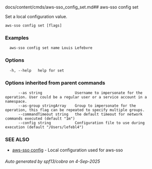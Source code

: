 docs/content/cmds/aws-sso_config_set.md## aws-sso config set

Set a local configuration value.

```
aws-sso config set [flags]
```

### Examples

```
  aws-sso config set name Louis Lefebvre
```

### Options

```
  -h, --help   help for set
```

### Options inherited from parent commands

```
      --as string               Username to impersonate for the operation. User could be a regular user or a service account in a namespace.
      --as-group stringArray    Group to impersonate for the operation, this flag can be repeated to specify multiple groups.
      --commandTimeout string   the default timeout for network commands executed (default "1m")
      --config string           Configuration file to use during execution (default "/Users/lefebl4")
```

### SEE ALSO

* [aws-sso config](../aws-sso_config)	 - Local configuration used for aws-sso

###### Auto generated by spf13/cobra on 4-Sep-2025
